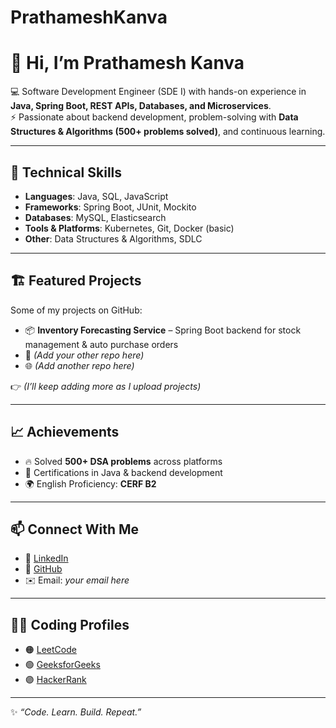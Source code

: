 # PrathameshKanva

# 👋 Hi, I’m Prathamesh Kanva  

💻 Software Development Engineer (SDE I) with hands-on experience in **Java, Spring Boot, REST APIs, Databases, and Microservices**.  
⚡ Passionate about backend development, problem-solving with **Data Structures & Algorithms (500+ problems solved)**, and continuous learning.  

---

## 🚀 Technical Skills  
- **Languages**: Java, SQL, JavaScript  
- **Frameworks**: Spring Boot, JUnit, Mockito  
- **Databases**: MySQL, Elasticsearch  
- **Tools & Platforms**: Kubernetes, Git, Docker (basic)  
- **Other**: Data Structures & Algorithms, SDLC  

---

## 🏗️ Featured Projects  
Some of my projects on GitHub:  

- 📦 **Inventory Forecasting Service** – Spring Boot backend for stock management & auto purchase orders  
- 🔐 *(Add your other repo here)*  
- 🌐 *(Add another repo here)*  

👉 *(I’ll keep adding more as I upload projects)*  

---

## 📈 Achievements  
- 🔥 Solved **500+ DSA problems** across platforms  
- 📜 Certifications in Java & backend development  
- 🌍 English Proficiency: **CERF B2**  

---

## 📫 Connect With Me  
- 💼 [LinkedIn](https://www.linkedin.com/in/prathameshkanva)  
- 🐙 [GitHub](https://github.com/prathameshkanva)  
- ✉️ Email: *your email here*  

---

## 🧑‍💻 Coding Profiles  
- 🟠 [LeetCode](https://leetcode.com/your-username)  
- 🟢 [GeeksforGeeks](https://auth.geeksforgeeks.org/user/your-username)  
- 🟣 [HackerRank](https://www.hackerrank.com/your-username)  

---

✨ *“Code. Learn. Build. Repeat.”*  
